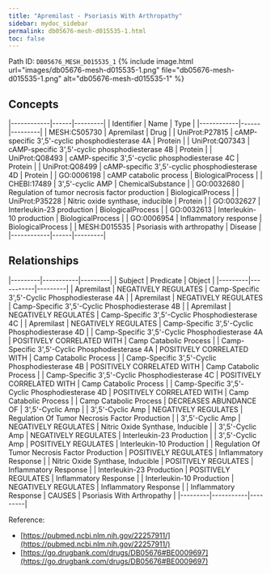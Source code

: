 ```yaml
---
title: "Apremilast - Psoriasis With Arthropathy"
sidebar: mydoc_sidebar
permalink: db05676-mesh-d015535-1.html
toc: false 
---
```



Path ID: `DB05676_MESH_D015535_1`
{% include image.html url="images/db05676-mesh-d015535-1.png" file="db05676-mesh-d015535-1.png" alt="db05676-mesh-d015535-1" %}

## Concepts

|------------|------|---------|
| Identifier | Name | Type    |
|------------|------|---------|
| MESH:C505730 | Apremilast | Drug |
| UniProt:P27815 | cAMP-specific 3',5'-cyclic phosphodiesterase 4A | Protein |
| UniProt:Q07343 | cAMP-specific 3',5'-cyclic phosphodiesterase 4B | Protein |
| UniProt:Q08493 | cAMP-specific 3',5'-cyclic phosphodiesterase 4C | Protein |
| UniProt:Q08499 | cAMP-specific 3',5'-cyclic phosphodiesterase 4D | Protein |
| GO:0006198 | cAMP catabolic process | BiologicalProcess |
| CHEBI:17489 | 3',5'-cyclic AMP | ChemicalSubstance |
| GO:0032680 | Regulation of tumor necrosis factor production | BiologicalProcess |
| UniProt:P35228 | Nitric oxide synthase, inducible | Protein |
| GO:0032627 | Interleukin-23 production | BiologicalProcess |
| GO:0032613 | Interleukin-10 production | BiologicalProcess |
| GO:0006954 | Inflammatory response | BiologicalProcess |
| MESH:D015535 | Psoriasis with arthropathy | Disease |
|------------|------|---------|

## Relationships

|---------|-----------|---------|
| Subject | Predicate | Object  |
|---------|-----------|---------|
| Apremilast | NEGATIVELY REGULATES | Camp-Specific 3',5'-Cyclic Phosphodiesterase 4A |
| Apremilast | NEGATIVELY REGULATES | Camp-Specific 3',5'-Cyclic Phosphodiesterase 4B |
| Apremilast | NEGATIVELY REGULATES | Camp-Specific 3',5'-Cyclic Phosphodiesterase 4C |
| Apremilast | NEGATIVELY REGULATES | Camp-Specific 3',5'-Cyclic Phosphodiesterase 4D |
| Camp-Specific 3',5'-Cyclic Phosphodiesterase 4A | POSITIVELY CORRELATED WITH | Camp Catabolic Process |
| Camp-Specific 3',5'-Cyclic Phosphodiesterase 4A | POSITIVELY CORRELATED WITH | Camp Catabolic Process |
| Camp-Specific 3',5'-Cyclic Phosphodiesterase 4B | POSITIVELY CORRELATED WITH | Camp Catabolic Process |
| Camp-Specific 3',5'-Cyclic Phosphodiesterase 4C | POSITIVELY CORRELATED WITH | Camp Catabolic Process |
| Camp-Specific 3',5'-Cyclic Phosphodiesterase 4D | POSITIVELY CORRELATED WITH | Camp Catabolic Process |
| Camp Catabolic Process | DECREASES ABUNDANCE OF | 3',5'-Cyclic Amp |
| 3',5'-Cyclic Amp | NEGATIVELY REGULATES | Regulation Of Tumor Necrosis Factor Production |
| 3',5'-Cyclic Amp | NEGATIVELY REGULATES | Nitric Oxide Synthase, Inducible |
| 3',5'-Cyclic Amp | NEGATIVELY REGULATES | Interleukin-23 Production |
| 3',5'-Cyclic Amp | POSITIVELY REGULATES | Interleukin-10 Production |
| Regulation Of Tumor Necrosis Factor Production | POSITIVELY REGULATES | Inflammatory Response |
| Nitric Oxide Synthase, Inducible | POSITIVELY REGULATES | Inflammatory Response |
| Interleukin-23 Production | POSITIVELY REGULATES | Inflammatory Response |
| Interleukin-10 Production | NEGATIVELY REGULATES | Inflammatory Response |
| Inflammatory Response | CAUSES | Psoriasis With Arthropathy |
|---------|-----------|---------|

Reference: 
  - [https://pubmed.ncbi.nlm.nih.gov/22257911/](https://pubmed.ncbi.nlm.nih.gov/22257911/)
  - [https://go.drugbank.com/drugs/DB05676#BE0009697](https://go.drugbank.com/drugs/DB05676#BE0009697)

